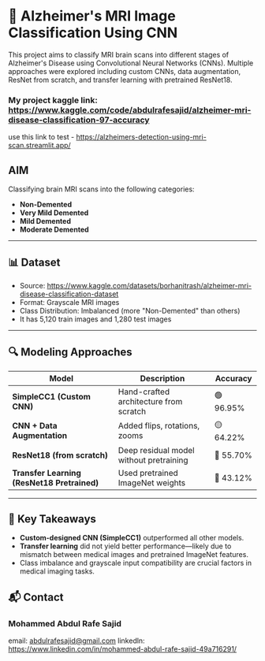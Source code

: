 # 🧠 Alzheimer's MRI Image Classification Using CNN

This project aims to classify MRI brain scans into different stages of Alzheimer's Disease using Convolutional Neural Networks (CNNs). 
Multiple approaches were explored including custom CNNs, data augmentation, ResNet from scratch, and transfer learning with pretrained ResNet18.
### My project kaggle link: https://www.kaggle.com/code/abdulrafesajid/alzheimer-mri-disease-classification-97-accuracy

use this link to test - https://alzheimers-detection-using-mri-scan.streamlit.app/ 
## AIM
Classifying brain MRI scans into the following categories:
- **Non-Demented**
- **Very Mild Demented**
- **Mild Demented**
- **Moderate Demented**

---

## 📊 Dataset

- Source: https://www.kaggle.com/datasets/borhanitrash/alzheimer-mri-disease-classification-dataset
-  Format: Grayscale MRI images
- Class Distribution: Imbalanced (more "Non-Demented" than others)
- It has 5,120 train images and 1,280 test images

---

## 🔍 Modeling Approaches

| Model | Description | Accuracy |
|-------|-------------|----------|
| **SimpleCC1 (Custom CNN)** | Hand-crafted architecture from scratch | 🟢 96.95% |
| **CNN + Data Augmentation** | Added flips, rotations, zooms | 🟡 64.22% |
| **ResNet18 (from scratch)** | Deep residual model without pretraining | 🔴 55.70% |
| **Transfer Learning (ResNet18 Pretrained)** | Used pretrained ImageNet weights | 🔴 43.12% |

---

## 🔑 Key Takeaways

- **Custom-designed CNN (SimpleCC1)** outperformed all other models.
- **Transfer learning** did not yield better performance—likely due to mismatch between medical images and pretrained ImageNet features.
- Class imbalance and grayscale input compatibility are crucial factors in medical imaging tasks.

## 📬 Contact
### Mohammed Abdul Rafe Sajid
email: abdulrafesajid@gmail.com
linkedln: https://www.linkedin.com/in/mohammed-abdul-rafe-sajid-49a716291/
